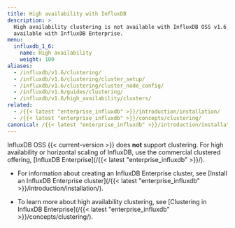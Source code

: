 ```yaml
---
title: High availability with InfluxDB
description: >
  High availability clustering is not available with InfluxDB OSS v1.6, but is
  available with InfluxDB Enterprise.
menu:
  influxdb_1_6:
    name: High availability
    weight: 100
aliases:
  - /influxdb/v1.6/clustering/
  - /influxdb/v1.6/clustering/cluster_setup/
  - /influxdb/v1.6/clustering/cluster_node_config/
  - /influxdb/v1.6/guides/clustering/
  - /influxdb/v1.6/high_availability/clusters/
related:
  - /{{< latest "enterprise_influxdb" >}}/introduction/installation/
  - /{{< latest "enterprise_influxdb" >}}/concepts/clustering/
canonical: /{{< latest "enterprise_influxdb" >}}/introduction/installation/
---
```


InfluxDB OSS {{< current-version >}} does **not** support clustering.
For high availability or horizontal scaling of InfluxDB, use the commercial
clustered offering, [InfluxDB Enterprise](/{{< latest "enterprise_influxdb" >}}/).

- For information about creating an InfluxDB Enterprise cluster, see
  [Install an InfluxDB Enterprise cluster](/{{< latest "enterprise_influxdb" >}}/introduction/installation/).

- To learn more about high availability clustering, see
  [Clustering in InfluxDB Enterprise](/{{< latest "enterprise_influxdb" >}}/concepts/clustering/).